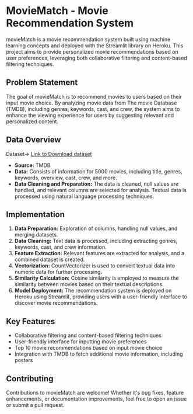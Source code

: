 # MovieMatch - Movie Recommendation System

movieMatch is a movie recommendation system built using machine learning concepts and deployed with the Streamlit library on Heroku. This project aims to provide personalized movie recommendations based on user preferences, leveraging both collaborative filtering and content-based filtering techniques.

## Problem Statement
The goal of movieMatch is to recommend movies to users based on their input movie choice. By analyzing movie data from The movie Database (TMDB), including genres, keywords, cast, and crew, the system aims to enhance the viewing experience for users by suggesting relevant and personalized content.


## Data Overview
Dataset-> [Link to Download dataset](https://www.kaggle.com/datasets/tmdb/tmdb-movie-metadata)

- **Source:** TMDB
- **Data:** Consists of information for 5000 movies, including title, genres, keywords, overview, cast, crew, and more.
- **Data Cleaning and Preparation:** The data is cleaned, null values are handled, and relevant columns are selected for analysis. Textual data is processed using natural language processing techniques.

## Implementation
1. **Data Preparation:** Exploration of columns, handling null values, and merging datasets.
2. **Data Cleaning:** Text data is processed, including extracting genres, keywords, cast, and crew information.
3. **Feature Extraction:** Relevant features are extracted for analysis, and a combined dataset is created.
4. **Vectorization:** CountVectorizer is used to convert textual data into numeric data for further processing.
5. **Similarity Calculation:** Cosine similarity is employed to measure the similarity between movies based on their textual descriptions.
6. **Model Deployment:** The recommendation system is deployed on Heroku using Streamlit, providing users with a user-friendly interface to discover movie recommendations.

## Key Features
- Collaborative filtering and content-based filtering techniques
- User-friendly interface for inputting movie preferences
- Top 10 movie recommendations based on input movie choice
- Integration with TMDB to fetch additional movie information, including posters


## Contributing
Contributions to movieMatch are welcome! Whether it's bug fixes, feature enhancements, or documentation improvements, feel free to open an issue or submit a pull request.




